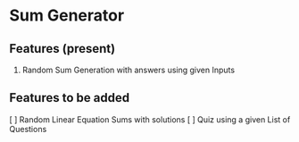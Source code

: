 # Sum Generator

## Features (present)
1. Random Sum Generation with answers using given Inputs

## Features to be added
[ ] Random Linear Equation Sums with solutions
[ ] Quiz using a given List of Questions
